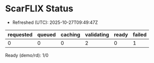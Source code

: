 ﻿# ScarFLIX Status

* Refreshed (UTC): 2025-10-27T09:49:47Z

| requested | queued | caching | validating | ready | failed |
|-----------|--------|---------|------------|-------|--------|
| 0 | 0 | 0 | 2 | 0 | 1 |

Ready (demo/rd): 1/0
